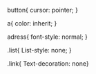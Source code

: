 button{
cursor: pointer;
}

a{
color: inherit;
}

adress{
font-style: normal;
}

.list{
List-style: none;
}

.link{
Text-decoration: none}
